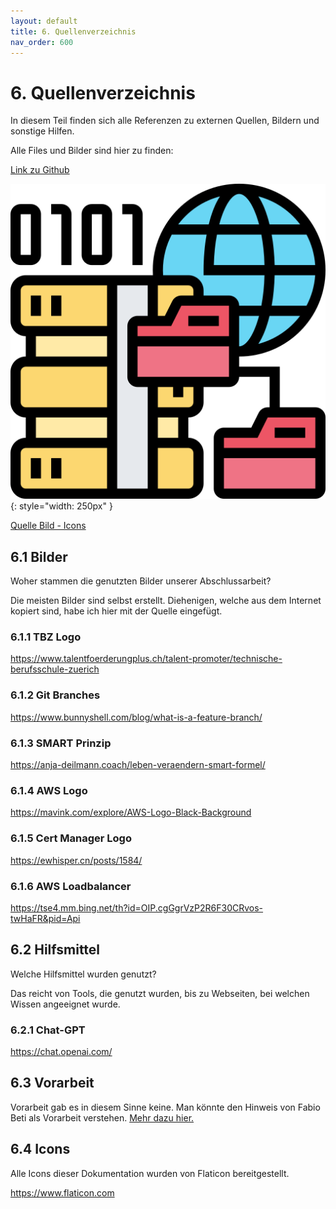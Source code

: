 ```yaml
---
layout: default
title: 6. Quellenverzeichnis
nav_order: 600
---
```


# 6. Quellenverzeichnis

In diesem Teil finden sich alle Referenzen zu externen Quellen, Bildern und sonstige Hilfen.

Alle Files und Bilder sind hier zu finden:

[Link zu Github](https://github.com/Euthal02/SemArb5_GameLobby_Improvement/tree/main/docs/ressources)

![Sources](../ressources/icons/sources.png){: style="width: 250px" }

[Quelle Bild - Icons](../anhang/600-quellen.html#64-icons)

## 6.1 Bilder

Woher stammen die genutzten Bilder unserer Abschlussarbeit?

Die meisten Bilder sind selbst erstellt. Diehenigen, welche aus dem Internet kopiert sind, habe ich hier mit der Quelle eingefügt.

### 6.1.1 TBZ Logo

<https://www.talentfoerderungplus.ch/talent-promoter/technische-berufsschule-zuerich>

### 6.1.2 Git Branches

<https://www.bunnyshell.com/blog/what-is-a-feature-branch/>

### 6.1.3 SMART Prinzip

<https://anja-deilmann.coach/leben-veraendern-smart-formel/>

### 6.1.4 AWS Logo

<https://mavink.com/explore/AWS-Logo-Black-Background>

### 6.1.5 Cert Manager Logo

<https://ewhisper.cn/posts/1584/>

### 6.1.6 AWS Loadbalancer

<https://tse4.mm.bing.net/th?id=OIP.cgGgrVzP2R6F30CRvos-twHaFR&pid=Api>

## 6.2 Hilfsmittel

Welche Hilfsmittel wurden genutzt?

Das reicht von Tools, die genutzt wurden, bis zu Webseiten, bei welchen Wissen angeeignet wurde.

### 6.2.1 Chat-GPT

<https://chat.openai.com/>

## 6.3 Vorarbeit

Vorarbeit gab es in diesem Sinne keine. Man könnte den Hinweis von Fabio Beti als Vorarbeit verstehen. [Mehr dazu hier.](../einleitung/201-about.html)

## 6.4 Icons

Alle Icons dieser Dokumentation wurden von Flaticon bereitgestellt.

<https://www.flaticon.com>
